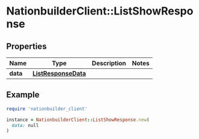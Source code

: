 # NationbuilderClient::ListShowResponse

## Properties

| Name | Type | Description | Notes |
| ---- | ---- | ----------- | ----- |
| **data** | [**ListResponseData**](ListResponseData.md) |  |  |

## Example

```ruby
require 'nationbuilder_client'

instance = NationbuilderClient::ListShowResponse.new(
  data: null
)
```

